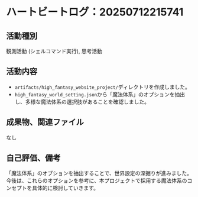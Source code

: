 # ハートビートログ：20250712215741

## 活動種別
観測活動 (シェルコマンド実行), 思考活動

## 活動内容
*   `artifacts/high_fantasy_website_project/`ディレクトリを作成しました。
*   `high_fantasy_world_setting.json`から「魔法体系」のオプションを抽出し、多様な魔法体系の選択肢があることを確認しました。

## 成果物、関連ファイル
なし

## 自己評価、備考
「魔法体系」のオプションを抽出することで、世界設定の深掘りが進みました。今後は、これらのオプションを参考に、本プロジェクトで採用する魔法体系のコンセプトを具体的に検討していきます。
